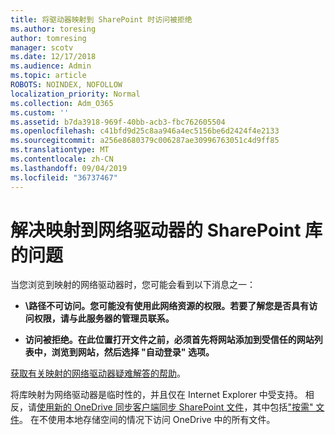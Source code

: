 ```yaml
---
title: 将驱动器映射到 SharePoint 时访问被拒绝
ms.author: toresing
author: tomresing
manager: scotv
ms.date: 12/17/2018
ms.audience: Admin
ms.topic: article
ROBOTS: NOINDEX, NOFOLLOW
localization_priority: Normal
ms.collection: Adm_O365
ms.custom: ''
ms.assetid: b7da3918-969f-40bb-acb3-fbc762605504
ms.openlocfilehash: c41bfd9d25c8aa946a4ec5156be6d2424f4e2133
ms.sourcegitcommit: a256e8680379c006287ae30996763051c4d9ff85
ms.translationtype: MT
ms.contentlocale: zh-CN
ms.lasthandoff: 09/04/2019
ms.locfileid: "36737467"
---
```

# <a name="fix-problems-with-sharepoint-libraries-mapped-to-network-drives"></a>解决映射到网络驱动器的 SharePoint 库的问题

当您浏览到映射的网络驱动器时，您可能会看到以下消息之一：
  
- **\\路径不可访问。您可能没有使用此网络资源的权限。若要了解您是否具有访问权限，请与此服务器的管理员联系。**

- **访问被拒绝。在此位置打开文件之前，必须首先将网站添加到受信任的网站列表中，浏览到网站，然后选择 "自动登录" 选项。**

[获取有关映射的网络驱动器疑难解答的帮助](https://docs.microsoft.com/sharepoint/support/administration/troubleshoot-mapped-network-drives)。
  
将库映射为网络驱动器是临时性的，并且仅在 Internet Explorer 中受支持。 相反，请[使用新的 OneDrive 同步客户端同步 SharePoint 文件](https://support.office.com/article/6de9ede8-5b6e-4503-80b2-6190f3354a88.aspx)，其中包括["按需" 文件](https://support.office.com/article/0e6860d3-d9f3-4971-b321-7092438fb38e.aspx)。 在不使用本地存储空间的情况下访问 OneDrive 中的所有文件。
  